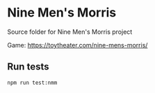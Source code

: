 # Nine Men's Morris
Source folder for Nine Men's Morris project

Game: https://toytheater.com/nine-mens-morris/

## Run tests
```
npm run test:nmm
```